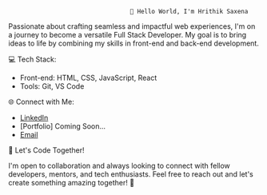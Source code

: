                                       👋 Hello World, I'm Hrithik Saxena

Passionate about crafting seamless and impactful web experiences, I'm on a journey to become a versatile Full Stack Developer.
My goal is to bring ideas to life by combining my skills in front-end and back-end development.

💻 Tech Stack:

- Front-end: HTML, CSS, JavaScript, React
- Tools: Git, VS Code

🌐 Connect with Me:

- [LinkedIn](https://www.linkedin.com/in/hrithik-saxena-15b273168/)
- [Portfolio] Coming Soon...
- [Email](saxenahrithik2000@gmail.com)

🌟 Let's Code Together!

I'm open to collaboration and always looking to connect with fellow developers, mentors, and tech enthusiasts.
Feel free to reach out and let's create something amazing together! 🚀

